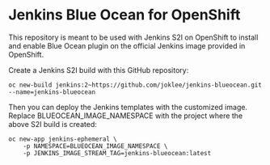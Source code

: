 # Jenkins Blue Ocean for OpenShift
This repository is meant to be used with Jenkins S2I on OpenShift to 
install and enable Blue Ocean plugin on the official Jenkins image provided
in OpenShift.

Create a Jenkins S2I build with this GitHub repository:
```
oc new-build jenkins:2~https://github.com/joklee/jenkins-blueocean.git --name=jenkins-blueocean
```

Then you can deploy the Jenkins templates with the customized image. Replace BLUEOCEAN_IMAGE_NAMESPACE 
with the project where the above S2I build is created:
```
oc new-app jenkins-ephemeral \
    -p NAMESPACE=BLUEOCEAN_IMAGE_NAMESPACE \
    -p JENKINS_IMAGE_STREAM_TAG=jenkins-blueocean:latest 
```